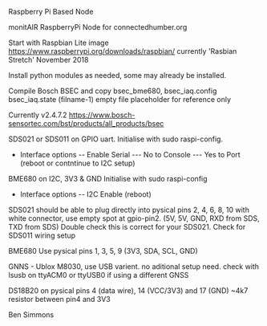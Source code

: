Raspberry Pi Based Node

monitAIR RaspberryPi Node for connectedhumber.org

Start with Raspbian Lite image https://www.raspberrypi.org/downloads/raspbian/
currently 'Rasbian Stretch' November 2018

Install python modules as needed, some may already be installed.

Compile Bosch BSEC and copy bsec_bme680, bsec_iaq.config bsec_iaq.state (filname-1) empty file placeholder for reference only
   
Currently v2.4.7.2 https://www.bosch-sensortec.com/bst/products/all_products/bsec

SDS021 or SDS011 on GPIO uart.
Initialise with 
sudo raspi-config.
- Interface options
-- Enable Serial
--- No to Console
--- Yes to Port
(reboot or contntinue to I2C setup)

BME680 on I2C, 3V3 & GND
Initialise with
sudo raspi-config
- Interface options
-- I2C Enable
(reboot)

SDS021 should be able to plug directly into pysical pins 2, 4, 6, 8, 10 with white connector, use empty spot at gpio-pin2. 
(5V, 5V, GND, RXD from SDS, TXD from SDS)
Double check this is correct for your SDS021.
Check for SDS011 wiring setup

BME680
Use pysical pins 1, 3, 5, 9 (3V3, SDA, SCL, GND)

GNNS - Ublox M8030, use USB varient. no aditional setup need. 
check with lsusb on ttyACM0 or ttyUSB0 if using a different GNSS

DS18B20 on pysical pins 4 (data wire), 14 (VCC/3V3) and 17 (GND)
~4k7 resistor between pin4 and 3V3

Ben Simmons
